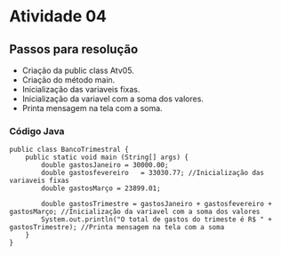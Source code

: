 <h1>Atividade 04</h1>

<h2>Passos para resolução</h2>

- Criação da public class Atv05.
- Criação do método main.
- Inicialização das variaveis fixas.
- Inicialização da variavel com a soma dos valores.
- Printa mensagem na tela com a soma.

<h3>Código Java</h3>

~~~~
public class BancoTrimestral {
    public static void main (String[] args) {
        double gastosJaneiro = 30000.00; 
        double gastosfevereiro   = 33030.77; //Inicialização das variaveis fixas 
        double gastosMarço = 23899.01;
        
        double gastosTrimestre = gastosJaneiro + gastosfevereiro + gastosMarço; //Inicialização da variavel com a soma dos valores
        System.out.println("O total de gastos do trimeste é R$ " + gastosTrimestre); //Printa mensagem na tela com a soma
    }
}
~~~~
